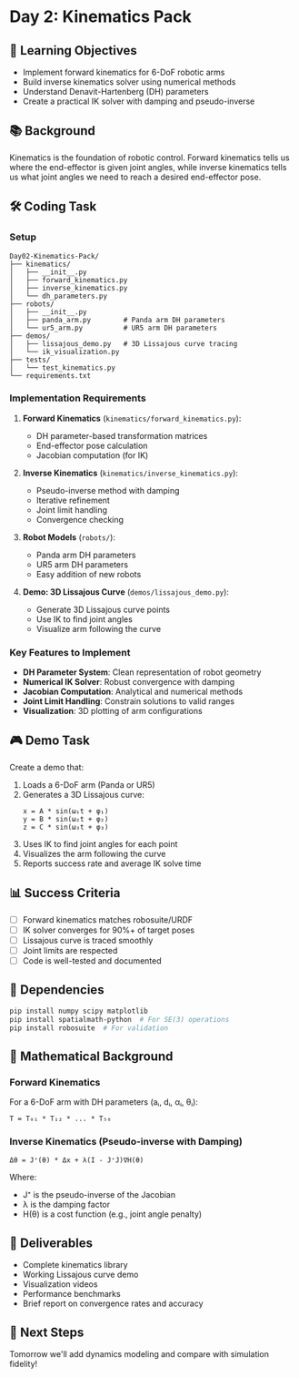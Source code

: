 # Day 2: Kinematics Pack

## 🎯 Learning Objectives
- Implement forward kinematics for 6-DoF robotic arms
- Build inverse kinematics solver using numerical methods
- Understand Denavit-Hartenberg (DH) parameters
- Create a practical IK solver with damping and pseudo-inverse

## 📚 Background
Kinematics is the foundation of robotic control. Forward kinematics tells us where the end-effector is given joint angles, while inverse kinematics tells us what joint angles we need to reach a desired end-effector pose.

## 🛠️ Coding Task

### Setup
```
Day02-Kinematics-Pack/
├── kinematics/
│   ├── __init__.py
│   ├── forward_kinematics.py
│   ├── inverse_kinematics.py
│   └── dh_parameters.py
├── robots/
│   ├── __init__.py
│   ├── panda_arm.py        # Panda arm DH parameters
│   └── ur5_arm.py          # UR5 arm DH parameters
├── demos/
│   ├── lissajous_demo.py   # 3D Lissajous curve tracing
│   └── ik_visualization.py
├── tests/
│   └── test_kinematics.py
└── requirements.txt
```

### Implementation Requirements

1. **Forward Kinematics** (`kinematics/forward_kinematics.py`):
   - DH parameter-based transformation matrices
   - End-effector pose calculation
   - Jacobian computation (for IK)

2. **Inverse Kinematics** (`kinematics/inverse_kinematics.py`):
   - Pseudo-inverse method with damping
   - Iterative refinement
   - Joint limit handling
   - Convergence checking

3. **Robot Models** (`robots/`):
   - Panda arm DH parameters
   - UR5 arm DH parameters
   - Easy addition of new robots

4. **Demo: 3D Lissajous Curve** (`demos/lissajous_demo.py`):
   - Generate 3D Lissajous curve points
   - Use IK to find joint angles
   - Visualize arm following the curve

### Key Features to Implement

- **DH Parameter System**: Clean representation of robot geometry
- **Numerical IK Solver**: Robust convergence with damping
- **Jacobian Computation**: Analytical and numerical methods
- **Joint Limit Handling**: Constrain solutions to valid ranges
- **Visualization**: 3D plotting of arm configurations

## 🎮 Demo Task
Create a demo that:
1. Loads a 6-DoF arm (Panda or UR5)
2. Generates a 3D Lissajous curve: 
   ```
   x = A * sin(ω₁t + φ₁)
   y = B * sin(ω₂t + φ₂)  
   z = C * sin(ω₃t + φ₃)
   ```
3. Uses IK to find joint angles for each point
4. Visualizes the arm following the curve
5. Reports success rate and average IK solve time

## 📊 Success Criteria
- [ ] Forward kinematics matches robosuite/URDF
- [ ] IK solver converges for 90%+ of target poses
- [ ] Lissajous curve is traced smoothly
- [ ] Joint limits are respected
- [ ] Code is well-tested and documented

## 🔧 Dependencies
```bash
pip install numpy scipy matplotlib
pip install spatialmath-python  # For SE(3) operations
pip install robosuite  # For validation
```

## 📝 Mathematical Background

### Forward Kinematics
For a 6-DoF arm with DH parameters (aᵢ, dᵢ, αᵢ, θᵢ):
```
T = T₀₁ * T₁₂ * ... * T₅₆
```

### Inverse Kinematics (Pseudo-inverse with Damping)
```
Δθ = J⁺(θ) * Δx + λ(I - J⁺J)∇H(θ)
```
Where:
- J⁺ is the pseudo-inverse of the Jacobian
- λ is the damping factor
- H(θ) is a cost function (e.g., joint angle penalty)

## 📝 Deliverables
- Complete kinematics library
- Working Lissajous curve demo
- Visualization videos
- Performance benchmarks
- Brief report on convergence rates and accuracy

## 🚀 Next Steps
Tomorrow we'll add dynamics modeling and compare with simulation fidelity!
